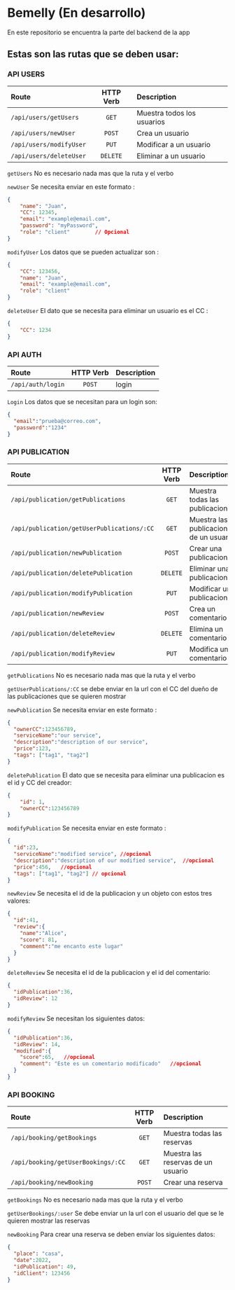 # Bemelly (En desarrollo)

En este repositorio se encuentra la parte del backend de la app

## Estas son las rutas que se deben usar:

### API USERS

| Route                   | HTTP Verb | Description                |
| :---------------------- | :-------: | :------------------------- |
| `/api/users/getUsers`   |   `GET`   | Muestra todos los usuarios |
| `/api/users/newUser`    |  `POST`   | Crea un usuario            |
| `/api/users/modifyUser` |   `PUT`   | Modificar a un usuario     |
| `/api/users/deleteUser` | `DELETE`  | Eliminar a un usuario      |

`getUsers` No es necesario nada mas que la ruta y el verbo

`newUser` Se necesita enviar en este formato :

```JSON
{
    "name": "Juan",
    "CC": 12345,
    "email": "example@email.com",
    "password": "myPassword",
    "role": "client"        // Opcional
}
```

`modifyUser` Los datos que se pueden actualizar son :

```JSON
{
    "CC": 123456,
    "name": "Juan",
    "email": "example@email.com",
    "role": "client"
}
```

`deleteUser` El dato que se necesita para eliminar un usuario es el CC :

```JSON
{
    "CC": 1234
}
```

### API AUTH

| Route             | HTTP Verb | Description |
| :---------------- | :-------: | :---------- |
| `/api/auth/login` |  `POST`   | login       |

`Login` Los datos que se necesitan para un login son:

```JSON
{
  "email":"prueba@correo.com",
  "password":"1234"
}
```

### API PUBLICATION

| Route                                      | HTTP Verb | Description                             |
| :----------------------------------------- | :-------: | :-------------------------------------- |
| `/api/publication/getPublications`         |   `GET`   | Muestra todas las publicaciones         |
| `/api/publication/getUserPublications/:CC` |   `GET`   | Muestra las publicaciones de un usuario |
| `/api/publication/newPublication`          |  `POST`   | Crear una publicacion                   |
| `/api/publication/deletePublication`       | `DELETE`  | Eliminar una publicacion                |
| `/api/publication/modifyPublication`       |   `PUT`   | Modificar una publicacion               |
| `/api/publication/newReview`               |  `POST`   | Crea un comentario                      |
| `/api/publication/deleteReview`            | `DELETE`  | Elimina un comentario                   |
| `/api/publication/modifyReview`            |   `PUT`   | Modifica un comentario                  |

`getPublications` No es necesario nada mas que la ruta y el verbo

`getUserPublications/:CC` se debe enviar en la url con el CC del dueño de las publicaciones que se quieren mostrar

`newPublication` Se necesita enviar en este formato :

```JSON
{
  "ownerCC":123456789,
  "serviceName":"our service",
  "description":"description of our service",
  "price":123,
  "tags": ["tag1", "tag2"]
}
```

`deletePublication` El dato que se necesita para eliminar una publicacion es el id y CC del creador:

```JSON
{
    "id": 1,
    "ownerCC":123456789
}
```

`modifyPublication` Se necesita enviar en este formato :

```JSON
{
  "id":23,
  "serviceName":"modified service", //opcional
  "description":"description of our modified service",  //opcional
  "price":456,   //opcional
  "tags": ["tag1", "tag2"] // opcional
}
```

`newReview` Se necesita el id de la publicacion y un objeto con estos tres valores:

```JSON
{
  "id":41,
  "review":{
    "name":"Alice",
    "score": 81,
    "comment":"me encanto este lugar"
  }
}
```

`deleteReview` Se necesita el id de la publicacion y el id del comentario:

```JSON
{
  "idPublication":36,
  "idReview": 12
}
```

`modifyReview` Se necesitan los siguientes datos:

```JSON
{
  "idPublication":36,
  "idReview": 14,
  "modified":{
    "score":65,   //opcional
    "comment": "Este es un comentario modificado"   //opcional
  }
}
```

### API BOOKING

| Route                              | HTTP Verb | Description                        |
| :--------------------------------- | :-------: | :--------------------------------- |
| `/api/booking/getBookings`         |   `GET`   | Muestra todas las reservas         |
| `/api/booking/getUserBookings/:CC` |   `GET`   | Muestra las reservas de un usuario |
| `/api/booking/newBooking`          |  `POST`   | Crear una reserva                  |

`getBookings` No es necesario nada mas que la ruta y el verbo

`getUserBookings/:user` Se debe enviar un la url con el usuario del que se le quieren mostrar las reservas

`newBooking` Para crear una reserva se deben enviar los siguientes datos:

```JSON
{
  "place": "casa",
  "date":2022,
  "idPublication": 49,
  "idClient": 123456
}
```
